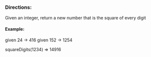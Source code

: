 ### Directions:

Given an integer, return a new number that is the square of every digit 

#### Example: 

given 24 -> 416
given 152 -> 1254

squareDigits(1234) => 14916